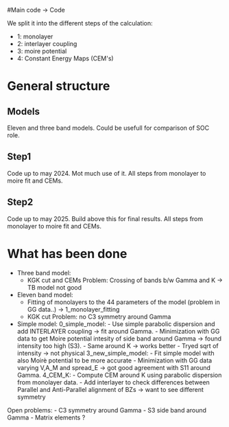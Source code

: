#Main code -> Code

We split it into the different steps of the calculation:
- 1: monolayer
- 2: interlayer coupling
- 3: moire potential
- 4: Constant Energy Maps (CEM's)

# General structure

## Models

Eleven and three band models. Could be usefull for comparison of SOC role.

## Step1

Code up to may 2024. Mot much use of it.
All steps from monolayer to moire fit and CEMs.

## Step2

Code up to may 2025. Build above this for final results.
All steps from monolayer to moire fit and CEMs.

# What has been done

- Three band model: 
    - KGK cut and CEMs
    Problem:    Crossing of bands b/w Gamma and K -> TB model not good
- Eleven band model:
    - Fitting of monolayers to the 44 parameters of the model (problem in GG data..) -> 1_monolayer_fitting
    - KGK cut
    Problem: no C3 symmetry around Gamma
- Simple model:
    0_simple_model:
        - Use simple parabolic dispersion and add INTERLAYER coupling -> fit around Gamma.
        - Minimization with GG data to get Moire potential intesity of side band around Gamma -> found intensity too high (S3).
        - Same around K -> works better
        - Tryed sqrt of intensity -> not physical
    3_new_simple_model:
        - Fit simple model with also Moirè potential to be more accurate
        - Minimization with GG data varying V,A_M and spread_E -> got good agreement with S11 around Gamma.
    4_CEM_K:
        - Compute CEM around K using parabolic dispersion from monolayer data.
        - Add interlayer to check differences between Parallel and Anti-Parallel alignment of BZs -> want to see different symmetry

Open problems:
    - C3 symmetry around Gamma
    - S3 side band around Gamma
    - Matrix elements ? 

